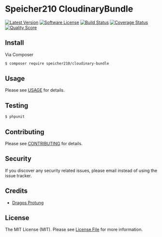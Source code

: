 # Speicher210 CloudinaryBundle

[![Latest Version](https://img.shields.io/github/tag/Speicher210/CloudinaryBundle.svg?style=flat-square)](https://github.com/Speicher210/CloudinaryBundle/releases)
[![Software License](https://img.shields.io/badge/license-MIT-brightgreen.svg?style=flat-square)](LICENSE.md)
[![Build Status](https://img.shields.io/travis/Speicher210/CloudinaryBundle/master.svg?style=flat-square)](https://travis-ci.org/Speicher210/CloudinaryBundle)
[![Coverage Status](https://img.shields.io/scrutinizer/coverage/g/Speicher210/CloudinaryBundle.svg?style=flat-square)](https://scrutinizer-ci.com/g/Speicher210/CloudinaryBundle/code-structure)
[![Quality Score](https://img.shields.io/scrutinizer/g/Speicher210/CloudinaryBundle.svg?style=flat-square)](https://scrutinizer-ci.com/g/Speicher210/CloudinaryBundle)

## Install

Via Composer

``` bash
$ composer require speicher210/cloudinary-bundle
```

## Usage

Please see [USAGE](Resources/doc/usage.md) for details.

## Testing

``` bash
$ phpunit
```

## Contributing

Please see [CONTRIBUTING](CONTRIBUTING.md) for details.

## Security

If you discover any security related issues, please email instead of using the issue tracker.

## Credits

- [Dragos Protung](https://github.com/dragosprotung)

## License

The MIT License (MIT). Please see [License File](Resources/meta/LICENSE) for more information.
